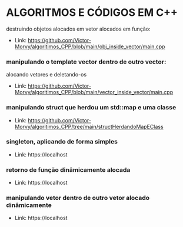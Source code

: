 # ALGORITMOS E CÓDIGOS EM C++

destruindo objetos alocados em vetor alocados em função:

- Link: https://github.com/Victor-Morvy/algoritimos_CPP/blob/main/obj_inside_vector/main.cpp


### manipulando o template vector dentro de outro vector:

alocando vetores e deletando-os

- Link: https://github.com/Victor-Morvy/algoritimos_CPP/blob/main/vector_inside_vector/main.cpp


### manipulando struct que herdou um std::map e uma classe
- Link: https://github.com/Victor-Morvy/algoritimos_CPP/tree/main/structHerdandoMapEClass


### singleton, aplicando de forma simples
- Link: https://localhost


### retorno de função dinâmicamente alocada
- Link: https://localhost


### manipulando vetor dentro de outro vetor alocado dinâmicamente
- Link: https://localhost
